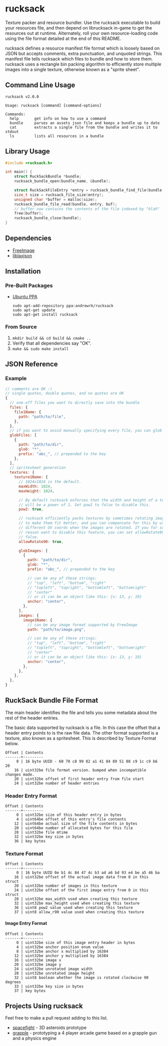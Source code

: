 # rucksack

Texture packer and resource bundler. Use the rucksack executable to build your
resources file, and then depend on librucksack in-game to get the resources out
at runtime. Alternately, roll your own resource-loading code using the file
format detailed at the end of this README.

rucksack defines a resource manifest file format which is loosely based on JSON
but accepts comments, extra punctuation, and unquoted strings. This manifest
file tells rucksack which files to bundle and how to store them. rucksack uses
a rectangle bin packing algorithm to efficiently store multiple images into a
single texture, otherwise known as a "sprite sheet".

## Command Line Usage

```
rucksack v2.0.0

Usage: rucksack [command] [command-options]

Commands:
  help       get info on how to use a command
  bundle     parses an assets json file and keeps a bundle up to date
  cat        extracts a single file from the bundle and writes it to stdout
  ls         lists all resources in a bundle
```

## Library Usage

```C
#include <rucksack.h>

int main() {
    struct RuckSackBundle *bundle;
    rucksack_bundle_open(bundle_name, &bundle);

    struct RuckSackFileEntry *entry = rucksack_bundle_find_file(bundle, "blah");
    size_t size = rucksack_file_size(entry);
    unsigned char *buffer = malloc(size);
    rucksack_bundle_file_read(bundle, entry, buf);
    // buffer now contains the contents of the file indexed by "blah"
    free(buffer);
    rucksack_bundle_close(bundle);
}
```

## Dependencies

 * [FreeImage](http://freeimage.sourceforge.net/)
 * [liblaxjson](https://github.com/andrewrk/liblaxjson)

## Installation

### Pre-Built Packages

 * [Ubuntu PPA](https://launchpad.net/~andrewrk/+archive/rucksack)

   ```
   sudo apt-add-repository ppa:andrewrk/rucksack
   sudo apt-get update
   sudo apt-get install rucksack
   ```

### From Source

1. `mkdir build && cd build && cmake ..`
2. Verify that all dependencies say "OK".
3. `make && sudo make install`

## JSON Reference

### Example

```js
// comments are OK :)
// single quotes, double quotes, and no quotes are OK
{
  // one-off files you want to directly save into the bundle
  files: {
    file1Name: {
      path: "path/to/file",
    },
  },
  // if you want to avoid manually specifying every file, you can glob
  globFiles: [
    {
      path: "path/to/dir",
      glob: "*",
      prefix: "abc_", // prepended to the key
    },
  ],
  // spritesheet generation
  textures: {
    texture1Name: {
      // 1024x1024 is the default.
      maxWidth: 1024,
      maxHeight: 1024,

      // By default rucksack enforces that the width and height of a texture
      // will be a power of 2. Set pow2 to false to disable this.
      pow2: true,

      // rucksack efficiently packs textures by sometimes rotating images
      // to make them fit better, and you can compensate for this by using
      // different UV coords when the images are rotated. If you for some
      // reason want to disable this feature, you can set allowRotate90 to
      // false.
      allowRotate90: true,

      globImages: [
        {
          path: "path/to/dir",
          glob: "*",
          prefix: "abc_", // prepended to the key

          // can be any of these strings:
          // "top", "left", "bottom", "right"
          // "topleft", "topright", "bottomleft", "bottomright"
          // "center"
          // or it can be an object like this: {x: 13, y: 19}
          anchor: "center",
        },
      ],
      images: {
        image1Name: {
          // can be any image format supported by FreeImage
          path: "path/to/image.png",

          // can be any of these strings:
          // "top", "left", "bottom", "right"
          // "topleft", "topright", "bottomleft", "bottomright"
          // "center"
          // or it can be an object like this: {x: 13, y: 19}
          anchor: "center",
        },
      },
    },
  },
}
```

## RuckSack Bundle File Format

The main header identifies the file and tells you some metadata about the
rest of the header entries.

The basic data supported by rucksack is a file. In this case the offset that
a header entry points to is the raw file data. The other format supported
is a texture, also known as a spritesheet. This is described by Texture Format
below.

    Offset | Contents
    -------+---------
         0 | 16 byte UUID - 60 70 c8 99 82 a1 41 84 89 51 08 c9 1c c9 b6 20
        16 | uint32be file format version. bumped when incompatible changes made.
        20 | uint32be offset of first header entry from file start
        24 | uint32be number of header entries

### Header Entry Format

    Offset | Contents
    -------+---------
         0 | uint32be size of this header entry in bytes
         4 | uint64be offset of this entry's file contents
        12 | uint64be actual size of the file contents in bytes
        20 | uint64be number of allocated bytes for this file
        28 | uint32be file mtime
        32 | uint32be key size in bytes
        36 | key bytes

### Texture Format

    Offset | Contents
    -------+---------
         0 | 16 byte UUID 0e b1 4c 84 47 4c b3 ad a6 bd 93 e4 be a5 46 ba
        16 | uint32be offset of the actual image data from 0 in this struct
        20 | uint32be number of images in this texture
        24 | uint32be offset of the first image entry from 0 in this struct
        28 | uint32be max_width used when creating this texture
        32 | uint32be max_height used when creating this texture
        36 | uint8 pow2 value used when creating this texture
        37 | uint8 allow_r90 value used when creating this texture

#### Image Entry Format

    Offset | Contents
    -------+---------
         0 | uint32be size of this image entry header in bytes
         4 | uint32be anchor position enum value
         8 | uint32be anchor x multiplied by 16384
        12 | uint32be anchor y multiplied by 16384
        16 | uint32be image x
        20 | uint32be image y
        24 | uint32be unrotated image width
        28 | uint32be unrotated image height
        32 | uint8 boolean whether the image is rotated clockwise 90 degrees
        33 | uint32be key size in bytes
        37 | key bytes

## Projects Using rucksack

Feel free to make a pull request adding to this list.

 * [spacefight](https://github.com/andrewrk/spacefight) - 3D asteroids prototype
 * [grapple](https://github.com/andrewrk/grapple) - prototyping a 4 player arcade game based on a grapple gun and a physics engine
